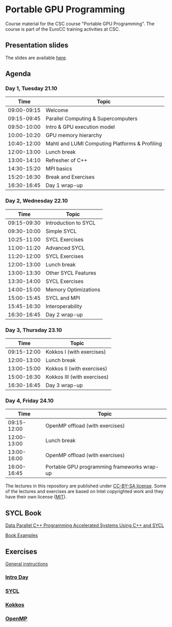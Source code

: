 <!--
SPDX-FileCopyrightText: 2021 CSC - IT Center for Science Ltd. <www.csc.fi>

SPDX-License-Identifier: CC-BY-4.0
-->

# Portable GPU Programming

Course material for the CSC course "Portable GPU Programming". The course is
part of the EuroCC training activities at CSC.

## Presentation slides

The slides are available [here](https://csc-training.github.io/portable-gpu-programming/).

## Agenda

### Day 1, Tuesday 21.10

| Time         | Topic |
| ----         | ----- |
| 09:00-09:15  | Welcome
| 09:15-09:45  | Parallel Computing & Supercomputers
| 09:50-10:00  | Intro & GPU execution model
| 10:00-10:20  | GPU memory hierarchy
| 10:40-12:00  | Mahti and LUMI  Computing Platforms & Profiling
| 12:00-13:00  | Lunch break
| 13:00-14:10  | Refresher of C++
| 14:30-15:20  | MPI basics
| 15:20-16:30  | Break and Exercises
| 16:30-16:45  | Day 1 wrap-up

### Day 2, Wednesday 22.10

| Time         | Topic |
| ----         | ----- |
| 09:15-09:30  | Introduction to SYCL
| 09:30-10:00  | Simple SYCL
| 10:25-11:00  | SYCL Exercises 
| 11:00-11:20  | Advanced SYCL
| 11:20-12:00  | SYCL Exercises 
| 12:00-13:00  | Lunch break
| 13:00-13:30  | Other SYCL Features
| 13:30-14:00  | SYCL Exercises
| 14:00-15:00  | Memory Optimizations
| 15:00-15:45  | SYCL and MPI 
| 15:45-16:30  | Interoperability
| 16:30-16:45  | Day 2 wrap-up

### Day 3, Thursday 23.10

| Time         | Topic |
| ----         | ----- |
| 09:15-12:00  | Kokkos I (with exercises)
| 12:00-13:00  | Lunch break
| 13:00-15:00  | Kokkos II (with exercises)
| 15:00-16:30  | Kokkos III (with exercises)
| 16:30-16:45  | Day 3 wrap-up

### Day 4, Friday 24.10

| Time         | Topic |
| ----         | ----- |
| 09:15-12:00  | OpenMP offload (with exercises)
| 12:00-13:00  | Lunch break
| 13:00-16:00  | OpenMP offload (with exercises)
| 16:00-16:45  | Portable GPU programming frameworks wrap-up

The lectures in this repository are published under [CC-BY-SA license](https://creativecommons.org/licenses/by-nc/4.0/). Some of the lectures and exercises are based on Intel copyrighted work and they have their own license ([MIT](https://spdx.org/licenses/MIT.html)).

## SYCL Book

[Data Parallel C++ Programming Accelerated Systems Using C++ and SYCL](https://link.springer.com/book/10.1007/978-1-4842-9691-2)

[Book Examples](https://github.com/Apress/data-parallel-CPP.git)

## Exercises

[General instructions](exercises_instructions.md)

### [Intro Day](intro-day)
### [SYCL](sycl/exercises)
### [Kokkos](kokkos)
### [OpenMP](openmp)

